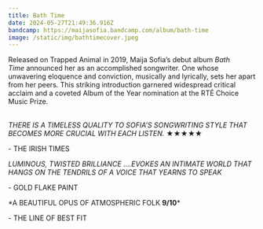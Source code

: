 ```yaml
---
title: Bath Time
date: 2024-05-27T21:49:36.916Z
bandcamp: https://maijasofia.bandcamp.com/album/bath-time
image: /static/img/bathtimecover.jpeg
---
```

Released on Trapped Animal in 2019, Maija Sofia’s debut album *Bath Time* announced her as an accomplished songwriter. One whose unwavering eloquence and conviction, musically and lyrically, sets her apart from her peers. This striking introduction garnered widespread critical acclaim and a coveted Album of the Year nomination at the RTÉ Choice Music Prize. 

*\
THERE IS A TIMELESS QUALITY TO SOFIA’S SONGWRITING STYLE THAT BECOMES MORE CRUCIAL WITH EACH LISTEN.* ★★★★★

\- THE IRISH TIMES

*LUMINOUS, TWISTED BRILLIANCE ....EVOKES AN INTIMATE WORLD THAT HANGS ON THE TENDRILS OF A VOICE THAT YEARNS TO SPEAK*

\- GOLD FLAKE PAINT

\*A BEAUTIFUL OPUS OF ATMOSPHERIC FOLK **9/10***

\- THE LINE OF BEST FIT